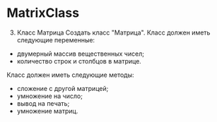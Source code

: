 # MatrixClass
3. Класс Матрица
Создать класс "Матрица". 
Класс должен иметь следующие переменные:

* двумерный массив вещественных чисел;
* количество строк и столбцов в матрице.

Класс должен иметь следующие методы:
* сложение с другой матрицей;
* умножение на число;
* вывод на печать; 
* умножение матриц.
